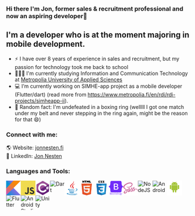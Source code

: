 ### Hi there I'm Jon, former sales & recruitment professional and now an aspiring developer👋

## I'm a developer who is at the moment majoring in mobile development.
- ⚡ I have over 8 years of experience in sales and recruitment, but my passion for technology took me back to school
- 👨🏼‍🎓 I'm currently studying Information and Communication Technology at [Metropolia University of Applied Sciences](https://metropolia.fi)
- 💻 I’m currently working on SIMHE-app project as a mobile developer (Flutter/dart) (read more from https://www.metropolia.fi/en/rdi/rdi-projects/simheapp-ii).
- 💪 Random fact: I'm undefeated in a boxing ring (welllll I got one match under my belt and never stepping in the ring again, might be the reason for that 😄)


### Connect with me:

🌎 Website: [jonnesten.fi](https://jonnesten.fi/)  
💼 LinkedIn: [Jon Nesten](https://www.linkedin.com/in/jonnesten/)


### Languages and Tools:
<img align="left" alt="Kotlin" height="40" width="40" src="https://raw.githubusercontent.com/github/explore/80688e429a7d4ef2fca1e82350fe8e3517d3494d/topics/kotlin/kotlin.png" />
<img align="left" alt="Javascript" height="40" width="40" src="https://raw.githubusercontent.com/github/explore/80688e429a7d4ef2fca1e82350fe8e3517d3494d/topics/javascript/javascript.png" />
<img align="left" alt="C#" height="40" width="40" src="https://raw.githubusercontent.com/devicons/devicon/master/icons/csharp/csharp-original.svg" />
<img align="left" alt="Dart" height="40" width="40" src="https://raw.githubusercontent.com/yurijserrano/Github-Profile-Readme-Logos/master/programming%20languages/dart.svg" />
<img align="left" alt="Java" height="40" width="40" src="https://raw.githubusercontent.com/devicons/devicon/master/icons/java/java-original.svg" />
<img align="left" alt="HTML5" height="40" width="40" src="https://raw.githubusercontent.com/github/explore/80688e429a7d4ef2fca1e82350fe8e3517d3494d/topics/html/html.png" />
<img align="left" alt="CSS" height="40" width="40" src="https://raw.githubusercontent.com/github/explore/80688e429a7d4ef2fca1e82350fe8e3517d3494d/topics/css/css.png" />
<img align="left" alt="Bootstrap" height="40" width="40" src="https://raw.githubusercontent.com/devicons/devicon/master/icons/bootstrap/bootstrap-plain-wordmark.svg" />
<img align="left" alt="Sass" height="40" width="40" src="https://raw.githubusercontent.com/github/explore/80688e429a7d4ef2fca1e82350fe8e3517d3494d/topics/sass/sass.png" />
<img align="left" alt="NodeJS" height="40" width="40" src="https://raw.githubusercontent.com/yurijserrano/Github-Profile-Readme-Logos/master/frameworks/nodejs.svg" />
<img align="left" alt="Android" height="40" width="40" src="https://raw.githubusercontent.com/yurijserrano/Github-Profile-Readme-Logos/master/frameworks/android.svg" />
<img align="left" alt="Android" height="40" width="40" src="https://raw.githubusercontent.com/devicons/devicon/master/icons/android/android-original-wordmark.svg" />
<img align="left" alt="Flutter" height="40" width="40" src="https://www.vectorlogo.zone/logos/flutterio/flutterio-icon.svg" />
<img align="left" alt="Android Studio" height="40" width="40" src="https://raw.githubusercontent.com/yurijserrano/Github-Profile-Readme-Logos/master/ides/android-studio.svg" />
<img align="left" alt="Unity" height="40" width="40" src="https://www.vectorlogo.zone/logos/unity3d/unity3d-icon.svg" />
